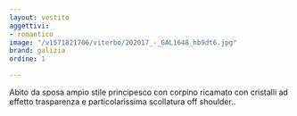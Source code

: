 ```yaml
---
layout: vestito
aggettivi:
- romantico
image: "/v1571821706/viterbo/202017_-_GAL1648_hb9dt6.jpg"
brand: galizia
ordine: 1

---
```

Abito da sposa ampio stile principesco con corpino ricamato con cristalli ad effetto trasparenza e particolarissima scollatura off shoulder..